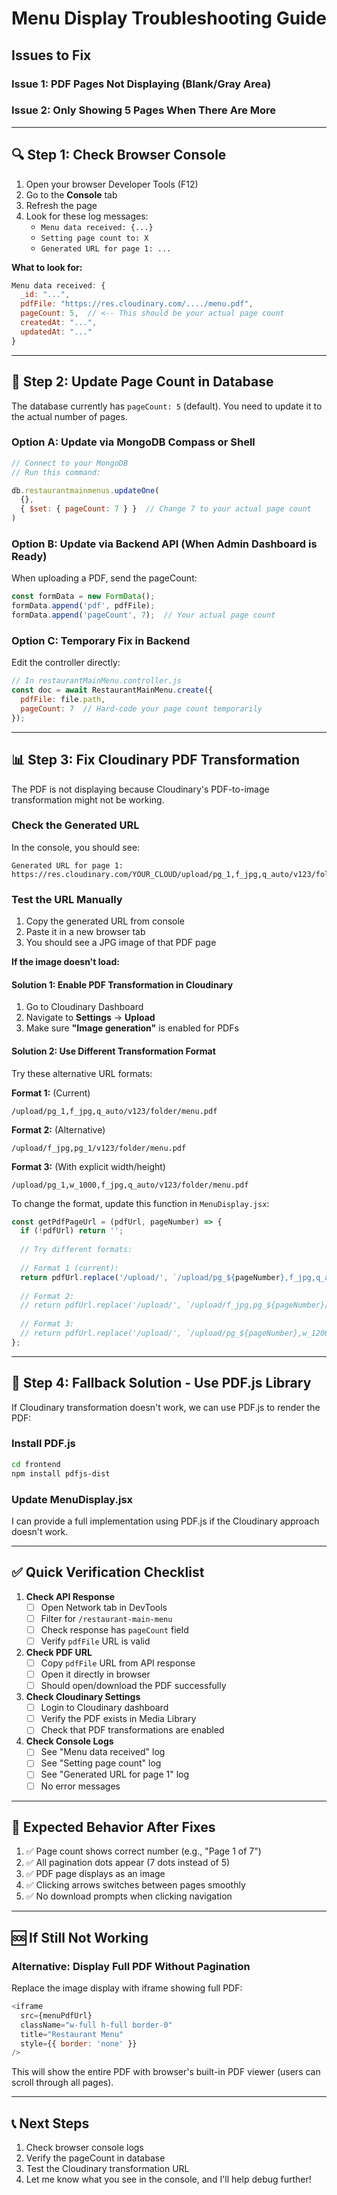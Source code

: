# Menu Display Troubleshooting Guide

## Issues to Fix

### Issue 1: PDF Pages Not Displaying (Blank/Gray Area)
### Issue 2: Only Showing 5 Pages When There Are More

---

## 🔍 **Step 1: Check Browser Console**

1. Open your browser Developer Tools (F12)
2. Go to the **Console** tab
3. Refresh the page
4. Look for these log messages:
   - `Menu data received: {...}`
   - `Setting page count to: X`
   - `Generated URL for page 1: ...`

**What to look for:**
```javascript
Menu data received: {
  _id: "...",
  pdfFile: "https://res.cloudinary.com/..../menu.pdf",
  pageCount: 5,  // <-- This should be your actual page count
  createdAt: "...",
  updatedAt: "..."
}
```

---

## 🔧 **Step 2: Update Page Count in Database**

The database currently has `pageCount: 5` (default). You need to update it to the actual number of pages.

### Option A: Update via MongoDB Compass or Shell

```javascript
// Connect to your MongoDB
// Run this command:

db.restaurantmainmenus.updateOne(
  {},
  { $set: { pageCount: 7 } }  // Change 7 to your actual page count
)
```

### Option B: Update via Backend API (When Admin Dashboard is Ready)

When uploading a PDF, send the pageCount:
```javascript
const formData = new FormData();
formData.append('pdf', pdfFile);
formData.append('pageCount', 7);  // Your actual page count
```

### Option C: Temporary Fix in Backend

Edit the controller directly:
```javascript
// In restaurantMainMenu.controller.js
const doc = await RestaurantMainMenu.create({ 
  pdfFile: file.path, 
  pageCount: 7  // Hard-code your page count temporarily
});
```

---

## 📊 **Step 3: Fix Cloudinary PDF Transformation**

The PDF is not displaying because Cloudinary's PDF-to-image transformation might not be working.

### Check the Generated URL

In the console, you should see:
```
Generated URL for page 1: https://res.cloudinary.com/YOUR_CLOUD/upload/pg_1,f_jpg,q_auto/v123/folder/menu.pdf
```

### Test the URL Manually

1. Copy the generated URL from console
2. Paste it in a new browser tab
3. You should see a JPG image of that PDF page

**If the image doesn't load:**

#### Solution 1: Enable PDF Transformation in Cloudinary

1. Go to Cloudinary Dashboard
2. Navigate to **Settings** → **Upload**
3. Make sure **"Image generation"** is enabled for PDFs

#### Solution 2: Use Different Transformation Format

Try these alternative URL formats:

**Format 1:** (Current)
```
/upload/pg_1,f_jpg,q_auto/v123/folder/menu.pdf
```

**Format 2:** (Alternative)
```
/upload/f_jpg,pg_1/v123/folder/menu.pdf
```

**Format 3:** (With explicit width/height)
```
/upload/pg_1,w_1000,f_jpg,q_auto/v123/folder/menu.pdf
```

To change the format, update this function in `MenuDisplay.jsx`:

```javascript
const getPdfPageUrl = (pdfUrl, pageNumber) => {
  if (!pdfUrl) return '';
  
  // Try different formats:
  
  // Format 1 (current):
  return pdfUrl.replace('/upload/', `/upload/pg_${pageNumber},f_jpg,q_auto/`);
  
  // Format 2:
  // return pdfUrl.replace('/upload/', `/upload/f_jpg,pg_${pageNumber}/`);
  
  // Format 3:
  // return pdfUrl.replace('/upload/', `/upload/pg_${pageNumber},w_1200,f_jpg,q_auto/`);
};
```

---

## 🎯 **Step 4: Fallback Solution - Use PDF.js Library**

If Cloudinary transformation doesn't work, we can use PDF.js to render the PDF:

### Install PDF.js

```bash
cd frontend
npm install pdfjs-dist
```

### Update MenuDisplay.jsx

I can provide a full implementation using PDF.js if the Cloudinary approach doesn't work.

---

## ✅ **Quick Verification Checklist**

1. **Check API Response**
   - [ ] Open Network tab in DevTools
   - [ ] Filter for `/restaurant-main-menu`
   - [ ] Check response has `pageCount` field
   - [ ] Verify `pdfFile` URL is valid

2. **Check PDF URL**
   - [ ] Copy `pdfFile` URL from API response
   - [ ] Open it directly in browser
   - [ ] Should open/download the PDF successfully

3. **Check Cloudinary Settings**
   - [ ] Login to Cloudinary dashboard
   - [ ] Verify the PDF exists in Media Library
   - [ ] Check that PDF transformations are enabled

4. **Check Console Logs**
   - [ ] See "Menu data received" log
   - [ ] See "Setting page count" log
   - [ ] See "Generated URL for page 1" log
   - [ ] No error messages

---

## 🚀 **Expected Behavior After Fixes**

1. ✅ Page count shows correct number (e.g., "Page 1 of 7")
2. ✅ All pagination dots appear (7 dots instead of 5)
3. ✅ PDF page displays as an image
4. ✅ Clicking arrows switches between pages smoothly
5. ✅ No download prompts when clicking navigation

---

## 🆘 **If Still Not Working**

### Alternative: Display Full PDF Without Pagination

Replace the image display with iframe showing full PDF:

```javascript
<iframe
  src={menuPdfUrl}
  className="w-full h-full border-0"
  title="Restaurant Menu"
  style={{ border: 'none' }}
/>
```

This will show the entire PDF with browser's built-in PDF viewer (users can scroll through all pages).

---

## 📞 **Next Steps**

1. Check browser console logs
2. Verify the pageCount in database
3. Test the Cloudinary transformation URL
4. Let me know what you see in the console, and I'll help debug further!



